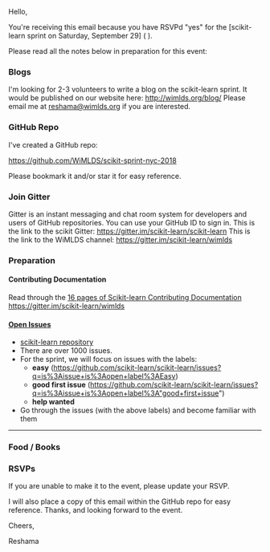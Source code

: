
Hello,

You're receiving this email because you have RSVPd "yes" for the [scikit-learn sprint on Saturday, September 29] ( ).

Please read all the notes below in preparation for this event:


### Blogs

I'm looking for 2-3 volunteers to write a blog on the scikit-learn sprint.  It would be published on our website here:  http://wimlds.org/blog/
Please email me at reshama@wimlds.org if you are interested.  


### GitHub Repo

I've created a GitHub repo:

https://github.com/WiMLDS/scikit-sprint-nyc-2018

Please bookmark it and/or star it for easy reference.

### Join Gitter

Gitter is an instant messaging and chat room system for developers and users of GitHub repositories.  You can use your GitHub ID to sign in. 
This is the link to the scikit Gitter:  https://gitter.im/scikit-learn/scikit-learn
This is the link to the WiMLDS channel:  https://gitter.im/scikit-learn/wimlds

### Preparation

#### Contributing Documentation
Read through the [16 pages of Scikit-learn Contributing Documentation](http://scikit-learn.org/stable/developers/contributing.html)
https://gitter.im/scikit-learn/wimlds

#### [Open Issues](https://github.com/scikit-learn/scikit-learn/issues) 
* [scikit-learn repository](https://github.com/scikit-learn/scikit-learn)
* There are over 1000 issues.  
* For the sprint, we will focus on issues with the labels:  
    - **easy**  (https://github.com/scikit-learn/scikit-learn/issues?q=is%3Aissue+is%3Aopen+label%3AEasy)
    - **good first issue** (https://github.com/scikit-learn/scikit-learn/issues?q=is%3Aissue+is%3Aopen+label%3A"good+first+issue")
    - **help wanted**
* Go through the issues (with the above labels) and become familiar with them 

---


### Food / Books


### RSVPs

If you are unable to make it to the event, please update your RSVP.  

I will also place a copy of this email within the GitHub repo for easy reference.
Thanks, and looking forward to the event.

Cheers,

Reshama
